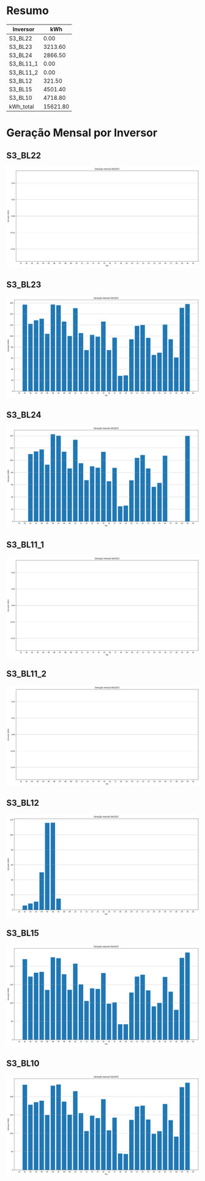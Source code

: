 # Resumo
| Inversor | kWh    |
| -------- | ------ |
| S3_BL22       | 0.00 |
| S3_BL23       | 3213.60 |
| S3_BL24       | 2866.50 |
| S3_BL11_1       | 0.00 |
| S3_BL11_2       | 0.00 |
| S3_BL12       | 321.50 |
| S3_BL15       | 4501.40 |
| S3_BL10       | 4718.80 |
| kWh_total       | 15621.80 |
# Geração Mensal por Inversor
## S3_BL22
![My Image](plots/S3_BL22.png)
## S3_BL23
![My Image](plots/S3_BL23.png)
## S3_BL24
![My Image](plots/S3_BL24.png)
## S3_BL11_1
![My Image](plots/S3_BL11_1.png)
## S3_BL11_2
![My Image](plots/S3_BL11_2.png)
## S3_BL12
![My Image](plots/S3_BL12.png)
## S3_BL15
![My Image](plots/S3_BL15.png)
## S3_BL10
![My Image](plots/S3_BL10.png)
